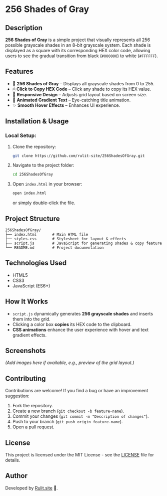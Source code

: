 # 256 Shades of Gray

## Description
**256 Shades of Gray** is a simple project that visually represents all 256 possible grayscale shades in an 8-bit grayscale system. Each shade is displayed as a square with its corresponding HEX color code, allowing users to see the gradual transition from black (`#000000`) to white (`#FFFFFF`).

## Features
- 🎨 **256 Shades of Gray** – Displays all grayscale shades from 0 to 255.
- 🖱 **Click to Copy HEX Code** – Click any shade to copy its HEX value.
- 📱 **Responsive Design** – Adjusts grid layout based on screen size.
- 🌈 **Animated Gradient Text** – Eye-catching title animation.
- ✨ **Smooth Hover Effects** – Enhances UI experience.

## Installation & Usage
### Local Setup:
1. Clone the repository:
   ```sh
   git clone https://github.com/rulit-site/256ShadesOfGray.git
   ```
2. Navigate to the project folder:
   ```sh
   cd 256ShadesOfGray
   ```
3. Open `index.html` in your browser:
   ```sh
   open index.html
   ```
   or simply double-click the file.

## Project Structure
```
256ShadesOfGray/
├── index.html       # Main HTML file
├── styles.css       # Stylesheet for layout & effects
├── script.js        # JavaScript for generating shades & copy feature
└── README.md        # Project documentation
```

## Technologies Used
- HTML5
- CSS3
- JavaScript (ES6+)

## How It Works
- `script.js` dynamically generates **256 grayscale shades** and inserts them into the grid.
- Clicking a color box **copies** its HEX code to the clipboard.
- **CSS animations** enhance the user experience with hover and text gradient effects.

## Screenshots
*(Add images here if available, e.g., preview of the grid layout.)*

## Contributing
Contributions are welcome! If you find a bug or have an improvement suggestion:
1. Fork the repository.
2. Create a new branch (`git checkout -b feature-name`).
3. Commit your changes (`git commit -m "Description of changes"`).
4. Push to your branch (`git push origin feature-name`).
5. Open a pull request.

## License
This project is licensed under the MIT License - see the [LICENSE](LICENSE) file for details.

## Author
Developed by [Rulit.site](https://rulit.site) 🚀.

